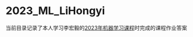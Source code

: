 # 2023_ML_LiHongyi

当前目录记录了本人学习李宏毅的[2023年机器学习课程](https://speech.ee.ntu.edu.tw/~hylee/ml/2023-spring.php)时完成的课程作业答案